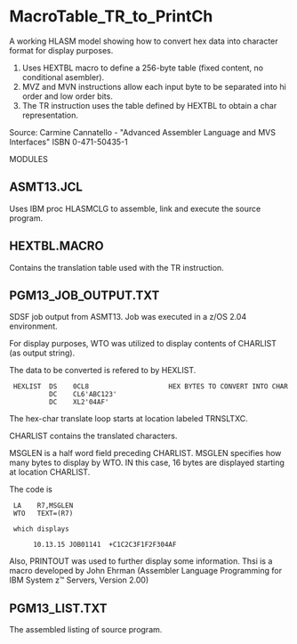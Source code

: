 # MacroTable_TR_to_PrintCh
A working HLASM model showing how to convert hex data into character format for display purposes.
1. Uses HEXTBL macro to define a 256-byte table (fixed content, no conditional asembler). 
2. MVZ and MVN instructions allow each input byte to be separated into hi order and low order bits.
3. The TR instruction uses the table defined by HEXTBL to obtain a char representation.

Source:  Carmine Cannatello - "Advanced Assembler Language and MVS Interfaces" ISBN 0-471-50435-1

MODULES

ASMT13.JCL
----------
Uses IBM proc HLASMCLG to assemble, link and execute the source program.

HEXTBL.MACRO
------------
Contains the translation table used with the TR instruction.

PGM13_JOB_OUTPUT.TXT
--------------------
SDSF job output from ASMT13. Job was executed in a z/OS 2.04 environment.

For display purposes, WTO was utilized to display contents of CHARLIST (as output string).
 
 The data to be converted is refered to by HEXLIST.
 
     HEXLIST  DS    0CL8                    HEX BYTES TO CONVERT INTO CHAR                       
              DC    CL6'ABC123'                                                                  
              DC    XL2'04AF'      
 
 The hex-char translate loop starts at location labeled TRNSLTXC. 
 
 CHARLIST contains the translated characters.
 
 MSGLEN is a half word field preceding CHARLIST.
 MSGLEN specifies how many bytes to display by WTO. IN this case, 16 bytes are displayed starting at location CHARLIST.
 
 The code is
 
     LA    R7,MSGLEN                                                                    
     WTO   TEXT=(R7) 
 
     which displays
 
          10.13.15 JOB01141  +C1C2C3F1F2F304AF
 
 Also, PRINTOUT was used to further display some information. Thsi is a macro developed by John Ehrman (Assembler Language Programming for IBM System z™ Servers, Version 2.00)

PGM13_LIST.TXT
--------------
The assembled listing of source program.
